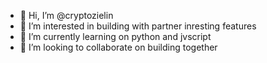 - 👋 Hi, I’m @cryptozielin
- 👀 I’m interested in building with partner inresting features
- 🌱 I’m currently learning on python and jvscript
- 💞️ I’m looking to collaborate on building together


<!---
cryptozielin/cryptozielin is a ✨ special ✨ repository because its `README.md` (this file) appears on your GitHub profile.
You can click the Preview link to take a look at your changes.
--->
